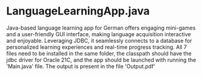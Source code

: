 # LanguageLearningApp.java
 Java-based language learning app for German offers engaging mini-games and a user-friendly GUI interface, making language acquisition interactive and enjoyable. Leveraging JDBC, it seamlessly connects to a database for personalized learning experiences and real-time progress tracking.
All 7 files need to be installed in the same folder, the classpath should have the jdbc driver for Oracle 21C, and the app should be launched with running the 'Main.java' file.
The output is present in the file 'Output.pdf'
